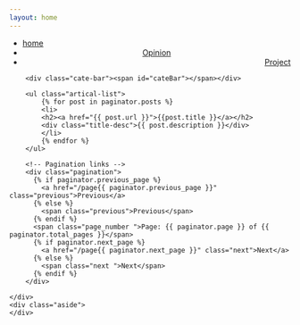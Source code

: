 ```yaml
---
layout: home
---
```


<div class="index-content blog">
    <div class="section">
        <ul class="artical-cate">
            <li class="on"><a href="/"><span>home</span></a></li>
            <li style="text-align:center"><a href="/opinion"><span>Opinion</span></a></li>
            <li style="text-align:right"><a href="/project"><span>Project</span></a></li>
        </ul>

        <div class="cate-bar"><span id="cateBar"></span></div>

        <ul class="artical-list">
            {% for post in paginator.posts %}
            <li>
            <h2><a href="{{ post.url }}">{{post.title }}</a></h2>
            <div class="title-desc">{{ post.description }}</div>
            </li>
            {% endfor %}
        </ul>
        
        <!-- Pagination links -->
        <div class="pagination">
          {% if paginator.previous_page %}
            <a href="/page{{ paginator.previous_page }}" class="previous">Previous</a>
          {% else %}
            <span class="previous">Previous</span>
          {% endif %}
          <span class="page_number ">Page: {{ paginator.page }} of {{ paginator.total_pages }}</span>
          {% if paginator.next_page %}
            <a href="/page{{ paginator.next_page }}" class="next">Next</a>
          {% else %}
            <span class="next ">Next</span>
          {% endif %}
        </div>
        
    </div>
    <div class="aside">
    </div>
</div>

